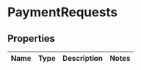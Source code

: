 
# PaymentRequests

## Properties
Name | Type | Description | Notes
------------ | ------------- | ------------- | -------------




